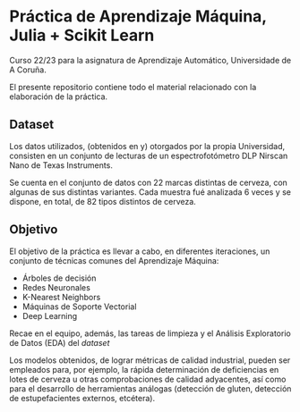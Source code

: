 
# Práctica de Aprendizaje Máquina, Julia + Scikit Learn
Curso 22/23 para la asignatura de Aprendizaje Automático, Universidade de A Coruña.

El presente repositorio contiene todo el material relacionado con la elaboración de la práctica.

## Dataset
Los datos utilizados, (obtenidos en y) otorgados por la propia Universidad, consisten en un conjunto de lecturas de un espectrofotómetro DLP Nirscan Nano de Texas
Instruments.

Se cuenta en el conjunto de datos con 22 marcas distintas de cerveza, con algunas de sus distintas variantes. Cada muestra fué analizada 6 veces y se dispone, en total, de 82 tipos distintos de cerveza.

## Objetivo
El objetivo de la práctica es llevar a cabo, en diferentes iteraciones, un conjunto de técnicas comunes del Aprendizaje Máquina: 
- Árboles de decisión
- Redes Neuronales
- K-Nearest Neighbors
- Máquinas de Soporte Vectorial
- Deep Learning

Recae en el equipo, además, las tareas de limpieza y el Análisis Exploratorio de Datos (EDA) del *dataset*
  
Los modelos obtenidos, de lograr métricas de calidad industrial, pueden ser empleados para, por ejemplo, la rápida determinación de deficiencias en lotes de cerveza u otras comprobaciones de calidad adyacentes, así como para el desarrollo de herramientas análogas (detección de gluten, detección de estupefacientes externos, etcétera).
